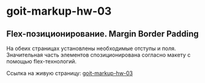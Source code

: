 # goit-markup-hw-03

## Flex-позиционирование. Margin Border Padding

На обеих страницах установлены необходимые отступы и поля. Значительная часть элементов cпозиционирована согласно макету с помощью flex-технологий.

Ссылка на живую страницу: [goit-markup-hw-03](https://maslyakov.github.io/goit-markup-hw-03/)
